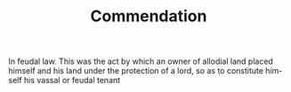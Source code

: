 ---
title: Commendation
letter: C
permalink: "/definitions/bld-commendation.html"
body: In feudal law. This was the act by which an owner of allodial land placed himself
  and his land under the protection of a lord, so as to constitute him-self his vassal
  or feudal tenant
published_at: '2018-07-07'
source: Black's Law Dictionary 2nd Ed (1910)
layout: post
---